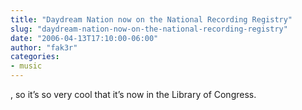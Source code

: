 ```yaml
---
title: "Daydream Nation now on the National Recording Registry"
slug: "daydream-nation-now-on-the-national-recording-registry"
date: "2006-04-13T17:10:00-06:00"
author: "fak3r"
categories:
- music
---
```


, so it’s so very cool that it’s now in the Library of Congress.
